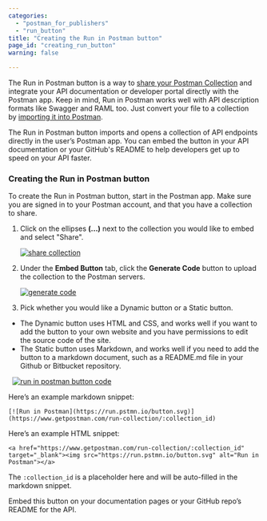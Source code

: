 ```yaml
---
categories:
  - "postman_for_publishers"
  - "run_button"
title: "Creating the Run in Postman button"
page_id: "creating_run_button"
warning: false

---
```


The Run in Postman button is a way to [share your Postman Collection](/docs/postman/collections/sharing_collections) and integrate your API documentation or developer portal directly with the Postman app. Keep in mind, Run in Postman works well with API description formats like Swagger and RAML too. Just convert your file to a collection by [importing it into Postman](/docs/postman/collections/data_formats).

The Run in Postman button imports and opens a collection of API endpoints directly in the user’s Postman app. You can embed the button in your API documentation or your GitHub's README to help developers get up to speed on your API faster.

### Creating the Run in Postman button

To create the Run in Postman button, start in the Postman app. Make sure you are signed in to your Postman account, and that you have a collection to share.

1.  Click on the ellipses **(...)** next to the collection you would like to embed and select "Share". 

    [![share collection](https://cloud.githubusercontent.com/assets/681190/18237865/29682800-7354-11e6-8991-29f1ed75c5a8.png)](https://cloud.githubusercontent.com/assets/681190/18237865/29682800-7354-11e6-8991-29f1ed75c5a8.png)

2.  Under the **Embed Button** tab, click the **Generate Code** button to upload the collection to the Postman servers.

    [![generate code](https://cloud.githubusercontent.com/assets/681190/18238175/cb547d0a-7357-11e6-8aa3-89e05ad89172.png)](https://cloud.githubusercontent.com/assets/681190/18238175/cb547d0a-7357-11e6-8aa3-89e05ad89172.png)

3.  Pick whether you would like a Dynamic button or a Static button.

  *   The Dynamic button uses HTML and CSS, and works well if you want to add the button to your own website and you have permissions to edit the source code of the site.
  *   The Static button uses Markdown, and works well if you need to add the button to a markdown document, such as a README.md file in your Github or Bitbucket repository.

      [![run in postman button code](https://cloud.githubusercontent.com/assets/681190/18238097/ce9f391a-7356-11e6-8600-6896b8957b7e.png)](https://cloud.githubusercontent.com/assets/681190/18238097/ce9f391a-7356-11e6-8600-6896b8957b7e.png)

Here’s an example markdown snippet:

```
[![Run in Postman](https://run.pstmn.io/button.svg)](https://www.getpostman.com/run-collection/:collection_id)
```

Here’s an example HTML snippet:

```
<a href="https://www.getpostman.com/run-collection/:collection_id" target="_blank"><img src="https://run.pstmn.io/button.svg" alt="Run in Postman"></a>
```

The `:collection_id` is a placeholder here and will be auto-filled in the markdown snippet.

Embed this button on your documentation pages or your GitHub repo’s README for the API. 
